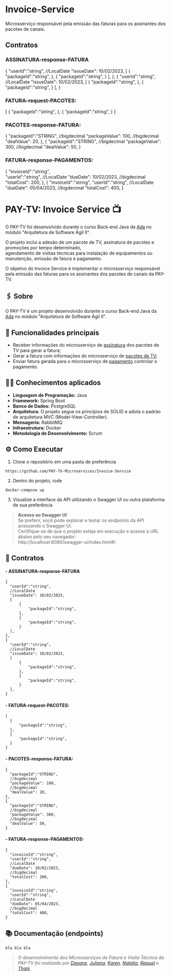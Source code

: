 # Invoice-Service
Microsserviço responsável pela emissão das faturas para os assinantes dos pacotes de canais.

## Contratos
### ASSINATURA-response-FATURA
{
    "userId":"string",
    //LocalDate
    "issueDate": 10/02/2023,
    [
        {
            "packageId":"string",
        },
        {
            "packageId":"string",
        }
    ],
},
{
    "userId":"string",
    //LocalDate
    "issueDate": 10/02/2023,
    [
        {
            "packageId":"string",
        },
        {
            "packageId":"string",
        }
    ],
}

### FATURA-request-PACOTES:
[
    {
        "packageId":"string",
    },
    {
        "packageId":"string",
    }
]

### PACOTES-response-FATURA:
{
    "packageId":"STRING",
    //bigdecimal
    "packageValue": 100,
    //bigdecimal
    "dealValue": 20,
},
{
    "packageId":"STRING",
    //bigdecimal
    "packageValue": 300,
    //bigdecimal
    "dealValue": 50,
}

### FATURA-response-PAGAMENTOS:
{
    "invoiceId":"string",   
    "userId":"string",
    //LocalDate
    "dueDate": 10/02/2023,
    //bigdecimal
    "totalCost": 200,
},
{
    "invoiceId":"string",
    "userId":"string",
    //LocalDate
    "dueDate": 05/04/2023,
    //bigdecimal
    "totalCost": 400,
}

# PAY-TV: Invoice Service 📺

O PAY-TV foi desenvolvido durante o curso Back-end Java da [Ada](https://ada.tech/) no módulo "Arquitetura de Software Ágil II".<br>

O projeto inclui a adesão de um pacote de TV, assinatura de pacotes e promoções por tempo determinado,<br>
agendamento de visitas técnicas para instalação de equipamentos ou manutenção, emissão de fatura e pagamento.<br>

O objetivo do Invoice Service é implementar o microsserviço responsável pela emissão das faturas para os assinantes dos pacotes de canais da PAY-TV.

## :paperclips: Sobre

O PAY-TV é um projeto desenvolvido durante o curso Back-end Java da [Ada](https://ada.tech/) no módulo "Arquitetura de Software Ágil II".<br>


## :pushpin: Funcionalidades principais

- Receber informações do microsserviço de [assinatura](https://github.com/Ar3secchim/Channel-Subscription-Service) dos pacotes de TV para gerar a fatura;
- Gerar a fatura com informações do microsserviço de [pacotes de TV](https://github.com/Ar3secchim/Channel-Package-Service);
- Enviar fatura gerada para o microsserviço de [pagamento](https://github.com/fernanda-reis/1037-pagamento) controlar o pagamento.

## :man_technologist: Conhecimentos aplicados
- **Linguagem de Programação:** Java
- **Framework:** Spring Boot
- **Banco de Dados:** PostgreSQL
- **Arquitetura:** O projeto segue os princípios de SOLID e adota o padrão de arquitetura MVC (Model-View-Controller).
- **Mensageria:** RabbitMQ
- **Infraestrutura:** Docker
- **Metodologia de Desenvolvimento:** Scrum

## ⚙️ Como Executar
1. Clone o repositório em uma pasta de preferência
  ```
  https://github.com/PAY-TV-Microservices/Invoice-Service
  ```
2. Dentro do projeto, rode 
  ```
  docker-compose up
  ```
3. Visualize a interface da API utilizando o Swagger UI ou outra plataforma de sua preferência <br>
> **Acesso ao Swagger UI** <br>
   Se preferir, você pode explorar e testar os endpoints da API acessando o Swagger UI. <br>
   Certifique-se de que o projeto esteja em execução e acesse a URL abaixo pelo seu navegador: <br>
   http://localhost:8080/swagger-ui/index.html#/

## 🤝 Contratos

#### - ASSINATURA-response-FATURA
  ```
{
    "userId":"string",
    //LocalDate
    "issueDate": 10/02/2023,
    [
        {
            "packageId":"string",
        },
        {
            "packageId":"string",
        }
    ],
},
{
    "userId":"string",
    //LocalDate
    "issueDate": 10/02/2023,
    [
        {
            "packageId":"string",
        },
        {
            "packageId":"string",
        }
    ],
}
  ```
#### - FATURA-request-PACOTES:

  ```
[
    {
        "packageId":"string",
    },
    {
        "packageId":"string",
    }
]

  ```
#### - PACOTES-response-FATURA:

  ```
{
    "packageId":"STRING",
    //bigdecimal
    "packageValue": 100,
    //bigdecimal
    "dealValue": 20,
},
{
    "packageId":"STRING",
    //bigdecimal
    "packageValue": 300,
    //bigdecimal
    "dealValue": 50,
}

  ```

#### - FATURA-response-PAGAMENTOS:
  ```
{
    "invoiceId":"string",   
    "userId":"string",
    //LocalDate
    "dueDate": 10/02/2023,
    //bigdecimal
    "totalCost": 200,
},
{
    "invoiceId":"string",
    "userId":"string",
    //LocalDate
    "dueDate": 05/04/2023,
    //bigdecimal
    "totalCost": 400,
}
  ```

## 📚 Documentação (endpoints)
  ```
  bla bla bla
  ```

> _O desenvolvimento dos Microsserviços de Fatura e Visita Técnica da PAY-TV foi realizado por [Dayane](https://github.com/acdayane), [Juliana](https://github.com/julianaando), [Karen](https://github.com/karenCLima), [Natalia](https://github.com/nataliagiacobo), [Raquel](https://github.com/raquelpcarvalho) e [Thaís](https://github.com/tdthais)._
